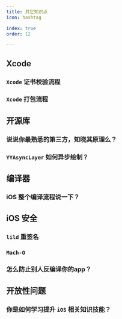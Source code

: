 ```yaml
---
title: 其它知识点
icon: hashtag

index: true
order: 12

---
```


<!-- more -->

## Xcode

### `Xcode` 证书校验流程

### `Xcode` 打包流程 

## 开源库

### 说说你最熟悉的第三方，知晓其原理么？

### `YYAsyncLayer` 如何异步绘制？

## 编译器

### iOS 整个编译流程说一下？

## iOS 安全

### `lild` 重签名

### `Mach-O`

### 怎么防止别人反编译你的app？

## 开放性问题

### 你是如何学习提升 `iOS` 相关知识技能？
